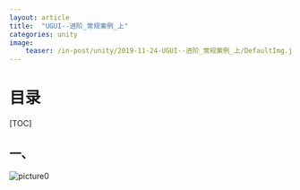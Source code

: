 ```yaml
---
layout: article
title:  "UGUI--进阶_常规案例_上"
categories: unity
image:
    teaser: /in-post/unity/2019-11-24-UGUI--进阶_常规案例_上/DefaultImg.jpg
---
```


# 目录

[TOC]

## 一、

![picture0](https://huskytgame.github.io/images/in-post/unity/2019-11-24-UGUI--进阶_常规案例_上/ScreenShot000.png)

